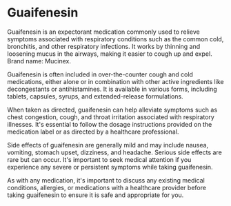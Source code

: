 # Guaifenesin

Guaifenesin is an expectorant medication commonly used to relieve symptoms associated with respiratory conditions such as the common cold, bronchitis, and other respiratory infections. It works by thinning and loosening mucus in the airways, making it easier to cough up and expel. Brand name: Mucinex.

Guaifenesin is often included in over-the-counter cough and cold medications, either alone or in combination with other active ingredients like decongestants or antihistamines. It is available in various forms, including tablets, capsules, syrups, and extended-release formulations.

When taken as directed, guaifenesin can help alleviate symptoms such as chest congestion, cough, and throat irritation associated with respiratory illnesses. It's essential to follow the dosage instructions provided on the medication label or as directed by a healthcare professional.

Side effects of guaifenesin are generally mild and may include nausea, vomiting, stomach upset, dizziness, and headache. Serious side effects are rare but can occur. It's important to seek medical attention if you experience any severe or persistent symptoms while taking guaifenesin.

As with any medication, it's important to discuss any existing medical conditions, allergies, or medications with a healthcare provider before taking guaifenesin to ensure it is safe and appropriate for you.